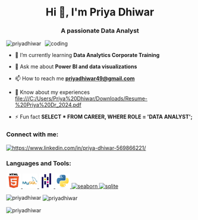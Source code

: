 <h1 align="center">Hi 👋, I'm Priya Dhiwar</h1>
<h3 align="center">A passionate Data Analyst</h3>

<img align="right" alt="coding" width="400" src="[[https://www.google.com/url?sa=i&url=https%3A%2F%2Fimarticus.org%2Fblog%2Fcan-you-become-a-data-analyst-by-online-tutorials-big-data-analytics blog%2F&psig=AOvVaw1pA2lSavWqtB_4T_VNp_2t&ust=1708191497292000&source=images&cd=vfe&opi=89978449&ved=2ahUKEwiQ1MCss7CEAxVGX2wGHV56AaEQjRx6BAgAEBY](https://imarticus.org/blog/wp-content/uploads/2019/05/daonline.gif)](https://www.google.com/url?sa=i&url=https%3A%2F%2Fwww.inzata.com%2F&psig=AOvVaw1Q_HzmUVv2nM2u-3OY4JMX&ust=1708191848892000&source=images&cd=vfe&opi=89978449&ved=0CBIQjRxqFwoTCPiH1qa1sIQDFQAAAAAdAAAAABAE)">

<p align="left"> <img src="https://komarev.com/ghpvc/?username=priyadhiwar&label=Profile%20views&color=0e75b6&style=flat" alt="priyadhiwar" /> </p>

- 🌱 I’m currently learning **Data Analytics Corporate Training**

- 💬 Ask me about **Power BI and data visualizations**

- 📫 How to reach me **priyadhiwar49@gmail.com**

- 📄 Know about my experiences [file:///C:/Users/Priya%20Dhiwar/Downloads/Resume-%20Priya%20Dr_2024.pdf](file:///C:/Users/Priya%20Dhiwar/Downloads/Resume-%20Priya%20Dr_2024.pdf)

- ⚡ Fun fact **SELECT * FROM CAREER, WHERE ROLE = 'DATA ANALYST';**

<h3 align="left">Connect with me:</h3>
<p align="left">
<a href="https://linkedin.com/in/https://www.linkedin.com/in/priya-dhiwar-569866221/" target="blank"><img align="center" src="https://raw.githubusercontent.com/rahuldkjain/github-profile-readme-generator/master/src/images/icons/Social/linked-in-alt.svg" alt="https://www.linkedin.com/in/priya-dhiwar-569866221/" height="30" width="40" /></a>
</p>

<h3 align="left">Languages and Tools:</h3>
<p align="left"> <a href="https://www.w3.org/html/" target="_blank" rel="noreferrer"> <img src="https://raw.githubusercontent.com/devicons/devicon/master/icons/html5/html5-original-wordmark.svg" alt="html5" width="40" height="40"/> </a> <a href="https://www.mysql.com/" target="_blank" rel="noreferrer"> <img src="https://raw.githubusercontent.com/devicons/devicon/master/icons/mysql/mysql-original-wordmark.svg" alt="mysql" width="40" height="40"/> </a> <a href="https://pandas.pydata.org/" target="_blank" rel="noreferrer"> <img src="https://raw.githubusercontent.com/devicons/devicon/2ae2a900d2f041da66e950e4d48052658d850630/icons/pandas/pandas-original.svg" alt="pandas" width="40" height="40"/> </a> <a href="https://www.python.org" target="_blank" rel="noreferrer"> <img src="https://raw.githubusercontent.com/devicons/devicon/master/icons/python/python-original.svg" alt="python" width="40" height="40"/> </a> <a href="https://seaborn.pydata.org/" target="_blank" rel="noreferrer"> <img src="https://seaborn.pydata.org/_images/logo-mark-lightbg.svg" alt="seaborn" width="40" height="40"/> </a> <a href="https://www.sqlite.org/" target="_blank" rel="noreferrer"> <img src="https://www.vectorlogo.zone/logos/sqlite/sqlite-icon.svg" alt="sqlite" width="40" height="40"/> </a> </p>

<p><img align="left" src="https://github-readme-stats.vercel.app/api/top-langs?username=priyadhiwar&show_icons=true&locale=en&layout=compact" alt="priyadhiwar" /></p>

<p>&nbsp;<img align="center" src="https://github-readme-stats.vercel.app/api?username=priyadhiwar&show_icons=true&locale=en" alt="priyadhiwar" /></p>

<p><img align="center" src="https://github-readme-streak-stats.herokuapp.com/?user=priyadhiwar&" alt="priyadhiwar" /></p>

